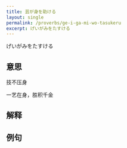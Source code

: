 ```yaml
---
title: 芸が身を助ける
layout: single
permalink: /proverbs/ge-i-ga-mi-wo-tasukeru
excerpt: げいがみをたすける
---
```


げいがみをたすける

## 意思

技不压身

一艺在身，胜积千金

## 解释

## 例句

